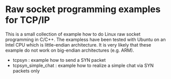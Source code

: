 # Raw socket programming examples for TCP/IP
This is a small collection of example how to do Linux raw socket programming in C/C++. The exampless have been tested with Ubuntu on an Intel CPU which is little-endian architecture. It is very likely that these example do not work on big-endian architectures (e.g. ARM).
* tcpsyn : example how to send a SYN packet
* tcpsyn_simple_chat : example how to realize a simple chat via SYN packets only

